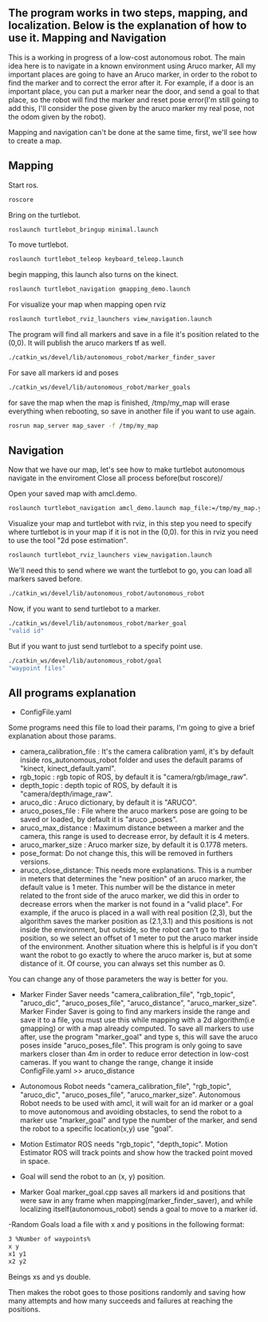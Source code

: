 The program works in two steps, mapping, and localization. Below is the explanation of how to use it.
Mapping and Navigation
------------
This is a working in progress of a low-cost autonomous robot. The main idea here is to navigate in a known environment using Aruco marker, All my important places are going to have an Aruco marker, in order to the robot to find the marker and to correct the error after it. For example, if a door is an important place, you can put a marker near the door, and send a goal to that place, so the robot will find the marker and reset pose error(I'm still going to add this, I'll consider the pose given by the aruco marker my real pose, not the odom given by the robot).

Mapping and navigation can't be done at the same time, first, we'll see how to create a map.

Mapping 
------------
Start ros.

```bash
roscore 
```

Bring on the turtlebot.

```bash
roslaunch turtlebot_bringup minimal.launch
```
To move turtlebot.

```bash
roslaunch turtlebot_teleop keyboard_teleop.launch
```

begin mapping, this launch also turns on the kinect.

```bash
roslaunch turtlebot_navigation gmapping_demo.launch
```

For visualize your map when mapping open rviz

```bash
roslaunch turtlebot_rviz_launchers view_navigation.launch
```

The program will find all markers and save in a file it's position related to the (0,0).
It will publish the aruco markers tf as well.

```bash
./catkin_ws/devel/lib/autonomous_robot/marker_finder_saver
```
For save all markers id and poses 

```bash
./catkin_ws/devel/lib/autonomous_robot/marker_goals
```

for save the map when the map is finished, /tmp/my_map will erase everything when rebooting,
so save in another file if you want to use again.

```bash
rosrun map_server map_saver -f /tmp/my_map
```

Navigation 
------------
Now that we have our map, let's see how to make turtlebot autonomous navigate in the enviroment
Close all process before(but roscore)/

Open your saved map with amcl.demo.

```bash
roslaunch turtlebot_navigation amcl_demo.launch map_file:=/tmp/my_map.yaml
```

Visualize your map and turtlebot with rviz, in this step you need to specify where turtlebot is in your map if it is not in the (0,0).
for this in rviz you need to use the tool "2d pose estimation".

```bash
roslaunch turtlebot_rviz_launchers view_navigation.launch
```

We'll need this to send where we want the turtlebot to go, you can load all markers saved before.

```bash
./catkin_ws/devel/lib/autonomous_robot/autonomous_robot
```

Now, if you want to send turtlebot to a marker.

```bash
./catkin_ws/devel/lib/autonomous_robot/marker_goal
"valid id"
```

But if you want to just send turtlebot to a specify point use.

```bash
./catkin_ws/devel/lib/autonomous_robot/goal
"waypoint files"
```

All programs explanation 
------------

- ConfigFile.yaml 

Some programs need this file to load their params, I'm going to give a brief explanation about those params.
  - camera_calibration_file : It's the camera calibration yaml, it's by default inside ros_autonomous_robot folder and uses the default params of "kinect, kinect_default.yaml".
  - rgb_topic : rgb topic of ROS, by default it is "camera/rgb/image_raw".
  - depth_topic : depth topic of ROS, by default it is "camera/depth/image_raw".
  - aruco_dic : Aruco dictionary, by default it is "ARUCO".
  - aruco_poses_file : File where the aruco markers pose are going to be saved or loaded, by default it is "aruco _poses".
  - aruco_max_distance : Maximum distance between a marker and the camera, this range is used to decrease error, by default it is 4 meters.
  - aruco_marker_size : Aruco marker size, by default it is 0.1778 meters.
  - pose_format: Do not change this, this will be removed in furthers versions.
  - aruco_close_distance: This needs more explanations. This is a number in meters that determines the "new position" of an aruco marker, the default value is 1 meter.
  This number will be the distance in meter related to the front side of the aruco marker, we did this in order to decrease errors when the marker is not found in a "valid place".
  For example, if the aruco is placed in a wall with real position (2,3), but the algorithm saves the marker position as (2.1,3.1) and this positions is not inside the environment, but outside, so the robot can't go to that position, so we select an offset of 1 meter to put the aruco marker inside of the environment.
  Another situation where this is helpful is if you don't want the robot to go exactly to where the aruco marker is, but at some distance of it.
  Of course, you can always set this number as 0.

You can change any of those parameters the way is better for you.

- Marker Finder Saver needs "camera_calibration_file", "rgb_topic", "aruco_dic", "aruco_poses_file", "aruco_distance", "aruco_marker_size". Marker Finder Saver is going to find any markers inside the range and save it to a file, you must use this while mapping with a 2d algorithm(i.e gmapping) or with a map already computed.
To save all markers to use after, use the program "marker_goal" and type s, this will save the aruco poses inside "aruco_poses_file".
This program is only going to save markers closer than 4m in order to reduce error detection in low-cost cameras. If you want to change the range, change it inside ConfigFile.yaml >> aruco_distance


- Autonomous Robot needs "camera_calibration_file", "rgb_topic", "aruco_dic", "aruco_poses_file", "aruco_marker_size". Autonomous Robot needs to be used with amcl, it will wait for an id marker or a goal to move autonomous and avoiding obstacles, to send the robot to a marker use "marker_goal" and type the number of the marker, and send the robot to a specific location(x,y) use "goal".


- Motion Estimator ROS needs "rgb_topic", "depth_topic". Motion Estimator ROS will track points and show how the tracked point moved in space.

- Goal will send the robot to an (x, y) position. 

- Marker Goal marker_goal.cpp saves all markers id and positions that were saw in any frame when mapping(marker_finder_saver), and while localizing itself(autonomous_robot) sends a goal to move to a marker id.

-Random Goals load a file with x and y positions in the following format:
```bash
3 %Number of waypoints%
x y
x1 y1
x2 y2
```
Beings xs and ys double.

Then makes the robot goes to those positions randomly and saving how many attempts and 
how many succeeds and failures at reaching the positions.

 

